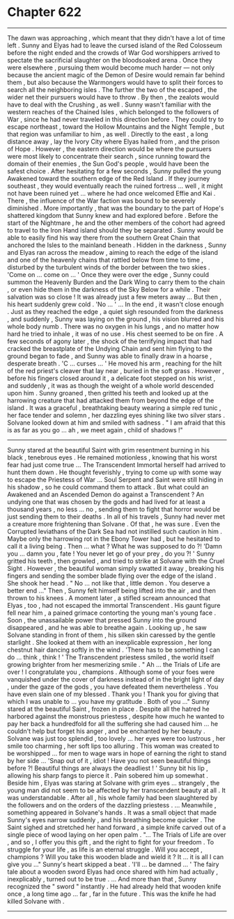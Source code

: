 
# Chapter 622


---

The dawn was approaching , which meant that they didn't have a lot of time left . Sunny and Elyas had to leave the cursed island of the Red Colosseum before the night ended and the crowds of War God worshippers arrived to spectate the sacrificial slaughter on the bloodsoaked arena .
Once they were elsewhere , pursuing them would become much harder — not only because the ancient magic of the Demon of Desire would remain far behind them , but also because the Warmongers would have to split their forces to search all the neighboring isles . The further the two of the escaped , the wider net their pursuers would have to throw .
By then , the zealots would have to deal with the Crushing , as well .
Sunny wasn't familiar with the western reaches of the Chained Isles , which belonged to the followers of War , since he had never traveled in this direction before . They could try to escape northeast , toward the Hollow Mountains and the Night Temple , but that region was unfamiliar to him , as well .
Directly to the east , a long distance away , lay the Ivory City where Elyas hailed from , and the prison of Hope . However , the eastern direction would be where the pursuers were most likely to concentrate their search , since running toward the domain of their enemies , the Sun God's people , would have been the safest choice .
After hesitating for a few seconds , Sunny pulled the young Awakened toward the southern edge of the Red Island . If they journey southeast , they would eventually reach the ruined fortress … well , it might not have been ruined yet … where he had once welcomed Effie and Kai . There , the influence of the War faction was bound to be severely diminished .
More importantly , that was the boundary to the part of Hope's shattered kingdom that Sunny knew and had explored before .
Before the start of the Nightmare , he and the other members of the cohort had agreed to travel to the Iron Hand island should they be separated . Sunny would be able to easily find his way there from the southern Great Chain that anchored the Isles to the mainland beneath .
Hidden in the darkness , Sunny and Elyas ran across the meadow , aiming to reach the edge of the island and one of the heavenly chains that rattled below from time to time , disturbed by the turbulent winds of the border between the two skies .
'Come on … come on … '
Once they were over the edge , Sunny could summon the Heavenly Burden and the Dark Wing to carry them to the chain , or even hide them in the darkness of the Sky Below for a while .
Their salvation was so close ! It was already just a few meters away ...
But then , his heart suddenly grew cold .
'No … '
... In the end , it wasn't close enough .
Just as they reached the edge , a quiet sigh resounded from the darkness , and suddenly , Sunny was laying on the ground , his vision blurred and his whole body numb .
There was no oxygen in his lungs , and no matter how hard he tried to inhale , it was of no use . His chest seemed to be on fire .
A few seconds of agony later , the shock of the terrifying impact that had cracked the breastplate of the Undying Chain and sent him flying to the ground began to fade , and Sunny was able to finally draw in a hoarse , desperate breath .
'C … curses … '
He moved his arm , reaching for the hilt of the red priest's cleaver that lay near , buried in the soft grass .
However , before his fingers closed around it , a delicate foot stepped on his wrist , and suddenly , it was as though the weight of a whole world descended upon him .
Sunny groaned , then gritted his teeth and looked up at the harrowing creature that had attacked them from beyond the edge of the island .
It was a graceful , breathtaking beauty wearing a simple red tunic , her face tender and solemn , her dazzling eyes shining like two silver stars .
Solvane looked down at him and smiled with sadness .
" I am afraid that this is as far as you go … ah , we meet again , child of shadows !"
***
Sunny stared at the beautiful Saint with grim resentment burning in his black , tenebrous eyes . He remained motionless , knowing that his worst fear had just come true …
The Transcendent Immortal herself had arrived to hunt them down .
He thought feverishly , trying to come up with some way to escape the Priestess of War … Soul Serpent and Saint were still hiding in his shadow , so he could command them to attack .
But what could an Awakened and an Ascended Demon do against a Transcendent ? An undying one that was chosen by the gods and had lived for at least a thousand years , no less … no , sending them to fight that horror would be just sending them to their deaths .
In all of his travels , Sunny had never met a creature more frightening than Solvane . Of that , he was sure . Even the Corrupted leviathans of the Dark Sea had not instilled such caution in him . Maybe only the harrowing rot in the Ebony Tower had , but he hesitated to call it a living being .
Then … what ? What he was supposed to do ?!
'Damn you … damn you , fate ! You never let go of your prey , do you ?! '
Sunny gritted his teeth , then growled , and tried to strike at Solvane with the Cruel Sight . However , the beautiful woman simply swatted it away , breaking his fingers and sending the somber blade flying over the edge of the island .
She shook her head .
" No … not like that , little demon . You deserve a better end …"
Then , Sunny felt himself being lifted into the air , and then thrown to his knees . A moment later , a stifled scream announced that Elyas , too , had not escaped the immortal Transcendent . His gaunt figure fell near him , a pained grimace contorting the young man's young face .
Soon , the unassailable power that pressed Sunny into the ground disappeared , and he was able to breathe again .
Looking up , he saw Solvane standing in front of them , his silken skin caressed by the gentle starlight . She looked at them with an inexplicable expression , her long chestnut hair dancing softly in the wind .
'There has to be something I can do … think , think ! '
The Transcendent priestess smiled , the world itself growing brighter from her mesmerizing smile .
" Ah … the Trials of Life are over ! I congratulate you , champions . Although some of your foes were vanquished under the cover of darkness instead of in the bright light of day , under the gaze of the gods , you have defeated them nevertheless . You have even slain one of my blessed . Thank you ! Thank you for giving that which I was unable to … you have my gratitude . Both of you ..."
Sunny stared at the beautiful Saint , frozen in place . Despite all the hatred he harbored against the monstrous priestess , despite how much he wanted to pay her back a hundredfold for all the suffering she had caused him … he couldn't help but forget his anger , and be enchanted by her beauty .
Solvane was just too splendid , too lovely … her eyes were too lustrous , her smile too charming , her soft lips too alluring . This woman was created to be worshipped … for men to wage wars in hope of earning the right to stand by her side …
'Snap out of it , idiot ! Have you not seen beautiful things before ?! Beautiful things are always the deadliest ! '
Sunny bit his lip , allowing his sharp fangs to pierce it . Pain sobered him up somewhat .
Beside him , Elyas was staring at Solvane with grim eyes … strangely , the young man did not seem to be affected by her transcendent beauty at all .
It was understandable . After all , his whole family had been slaughtered by the followers and on the orders of the dazzling priestess .
… Meanwhile , something appeared in Solvane's hands . It was a small object that made Sunny's eyes narrow suddenly , and his breathing become quicker .
The Saint sighed and stretched her hand forward , a simple knife carved out of a single piece of wood laying on her open palm .
"... The Trials of Life are over , and so , I offer you this gift , and the right to fight for your freedom . To struggle for your life , as life is an eternal struggle . Will you accept , champions ? Will you take this wooden blade and wield it ? It … it is all I can give you …"
Sunny's heart skipped a beat .
'I'll … be damned … '
The fairy tale about a wooden sword Elyas had once shared with him had actually , inexplicably , turned out to be true .
… And more than that , Sunny recognized the " sword " instantly .
He had already held that wooden knife once , a long time ago … far , far in the future .
This was the knife he had killed Solvane with .

---

